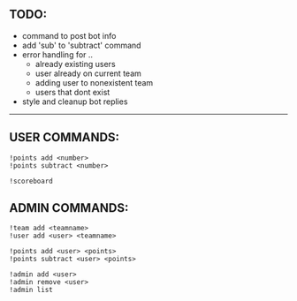## TODO:

- command to post bot info
- add 'sub' to 'subtract' command
- error handling for ..
  - already existing users
  - user already on current team
  - adding user to nonexistent team
  - users that dont exist
- style and cleanup bot replies

---

## USER COMMANDS:

`!points add <number>`  
`!points subtract <number>`

`!scoreboard`

## ADMIN COMMANDS:

`!team add <teamname>`  
`!user add <user> <teamname>`

`!points add <user> <points>`  
`!points subtract <user> <points>`

`!admin add <user>`  
`!admin remove <user>`  
`!admin list`
